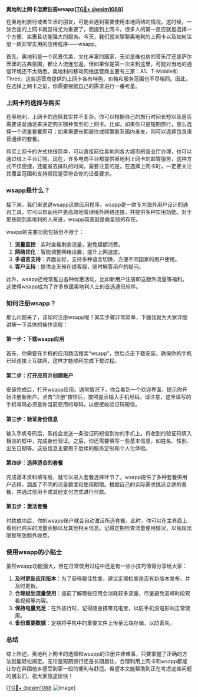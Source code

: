 **奥地利上网卡怎麽註冊wsapp[[TG💪+ @esim1088](https://t.me/s/esim1088)]**

在奥地利旅行或者生活的朋友，可能会遇到需要使用本地网络的情况。这时候，一张合适的上网卡就显得尤为重要了。而提到上网卡，很多人的第一反应就是选择一个方便、实惠且功能强大的服务。今天，我们就来聊聊奥地利的上网卡以及如何注册一款非常实用的应用程序——wsapp。

首先，奥地利是一个风景优美、文化丰富的国家，无论是维也纳的音乐厅还是萨尔茨堡的古典氛围，都让人流连忘返。但如果你是第一次来到这里，可能对当地的通信环境还不太熟悉。奥地利的移动网络运营商主要有三家：A1、T-Mobile和Three。这些运营商提供的上网卡各有特色，价格和服务范围也不尽相同。因此，在选择上网卡之前，你需要根据自己的需求进行一番考量。

### 上网卡的选择与购买

在奥地利，上网卡的选择其实并不复杂。你可以根据自己的旅行时间长短以及是否需要语音通话来决定购买哪种类型的上网卡。比如，如果你只是短期旅行，那么选择一个流量套餐即可；如果需要长期居住或频繁联系国内亲友，则可以选择包含语音通话的套餐。

购买上网卡的方式也很简单，可以直接前往奥地利各大城市的营业厅办理，也可以通过线上平台订购。现在，许多电商平台都提供奥地利上网卡的邮寄服务，这种方式不仅便捷，还能省去排队的时间。需要注意的是，在选择上网卡时，一定要关注其覆盖范围和支持频段是否符合你的设备要求。

### wsapp是什么？

接下来，我们来说说wsapp这款应用程序。wsapp是一款专为海外用户设计的通讯工具，它可以帮助用户更高效地管理境外网络连接，并提供多种实用功能。对于那些刚到奥地利的人来说，wsapp简直就是救星般的存在。

wsapp的主要功能包括但不限于：

1. **流量监控**：实时查看剩余流量，避免超额消费。
2. **网络优化**：智能调整网络设置，提升上网速度。
3. **多语言支持**：界面友好，支持多种语言切换，方便不同国家的用户使用。
4. **客户支持**：提供全天候在线客服，随时解答用户的疑问。

此外，wsapp还经常推出各种优惠活动，比如新用户注册即送额外流量等福利。这使得wsapp成为了许多旅居奥地利人士的首选通讯软件。

### 如何注册wsapp？

那么问题来了，该如何注册wsapp呢？其实步骤非常简单，下面我就为大家详细讲解一下具体的操作流程：

#### 第一步：下载wsapp应用
首先，你需要在手机的应用商店搜索“wsapp”，然后点击下载安装。确保你的手机已经连接上互联网，这样才能顺利完成下载过程。

#### 第二步：打开应用并创建账户
安装完成后，打开wsapp应用。通常情况下，你会看到一个欢迎界面，提示你开始注册新账户。点击“注册”按钮后，按照提示输入手机号码。请注意，这里填写的手机号码必须是你当前使用的号码，以便接收验证码短信。

#### 第三步：验证身份信息
输入手机号码后，系统会发送一条验证码短信到你的手机上。将收到的验证码填入相应的框中，完成身份验证。之后，你还需要填写一些基本信息，如姓名、性别、出生日期等。这些信息主要用于后续的服务定制和个人化体验。

#### 第四步：选择适合的套餐
完成基本资料填写后，就可以进入套餐选择环节了。wsapp提供了多种套餐供用户选择，涵盖了不同的流量额度和使用期限。根据自己的实际需求挑选合适的套餐，并通过信用卡或其他支付方式进行付款。

#### 第五步：激活套餐
付款成功后，你的wsapp账户就会自动激活所选套餐。此时，你可以在主界面上看到已购买的流量余额以及其他相关信息。记得定期检查流量使用情况，以免超出限额导致额外收费。

### 使用wsapp的小贴士

虽然wsapp功能强大，但在日常使用过程中还是有一些小技巧值得分享给大家：

1. **及时更新应用版本**：为了获得最佳性能，建议定期检查是否有新版本发布，并及时更新。
2. **合理规划流量使用**：提前了解哪些应用会消耗较多流量，尽量避免高峰时段观看视频等内容。
3. **保持电量充足**：在外旅行时，记得随身携带充电宝，以防手机没电影响正常使用。
4. **备份重要数据**：定期将手机中的重要文件上传至云端存储，以防丢失。

### 总结

综上所述，奥地利上网卡的选择和wsapp的注册并非难事，只要掌握了正确的方法就能轻松搞定。无论是短期旅行还是长期居住，合理利用上网卡和wsapp都能让你在异国他乡感受到家一般的便利与舒适。希望本文能帮助到正在考虑这些问题的朋友们，祝大家旅途愉快！

[[TG💪+ @esim1088](https://t.me/s/esim1088) ![Image](https://i.postimg.cc/4NQfJmqS/Snipaste-2025-05-13-00-14-12.png)]